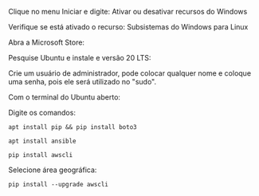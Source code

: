Clique no menu Iniciar e digite: Ativar ou desativar recursos do Windows 

Verifique se está ativado o recurso: Subsistemas do Windows para Linux

Abra a Microsoft Store:


Pesquise Ubuntu e instale e versão 20 LTS:

Crie um usuário de administrador, pode colocar qualquer nome e coloque uma senha, pois ele será utilizado no "sudo".

Com o terminal do Ubuntu aberto:



Digite os comandos:

```
apt install pip && pip install boto3
```
```
apt install ansible
```
```
pip install awscli
```

Selecione área geográfica:

```
pip install --upgrade awscli
```